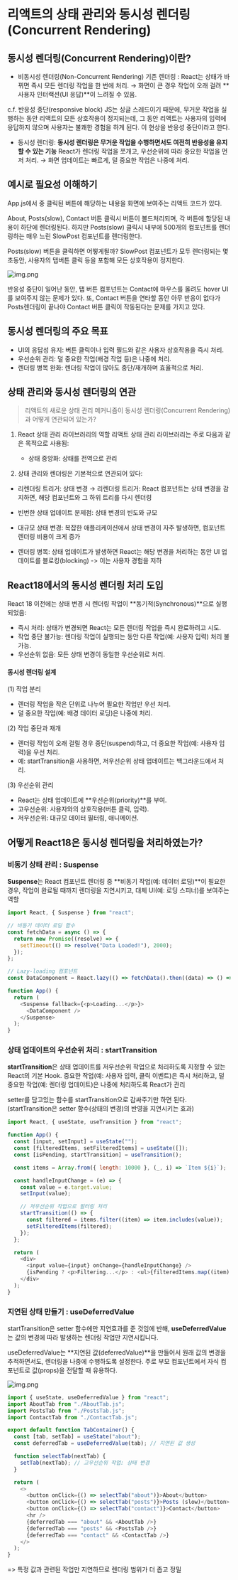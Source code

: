 # 리액트의 상태 관리와 동시성 렌더링(Concurrent Rendering)

## 동시성 렌더링(Concurrent Rendering)이란?

- 비동시성 렌더링(Non-Concurrent Rendering) 기존 렌더링 : React는 상태가 바뀌면 즉시 모든 렌더링 작업을 한 번에 처리.
→ 화면이 큰 경우 작업이 오래 걸려 **사용자 인터랙션(UI 응답)**이 느려질 수 있음.

c.f. 반응성 중단(responsive block)
JS는 싱글 스레드이기 때문에, 무거운 작업을 실행하는 동안 리액트의 모든 상호작용이 정지되는데, 
그 동안 리액트는 사용자의 입력에 응답하지 않으며 사용자는 불쾌한 경험을 하게 된다.
이 현상을 반응성 중단이라고 한다.

- 동시성 렌더링:
**동시성 렌더링은 무거운 작업을 수행하면서도 여전히 반응성을 유지할 수 있는 기능**
React가 렌더링 작업을 쪼개고, 우선순위에 따라 중요한 작업을 먼저 처리.
→ 화면 업데이트는 빠르게, 덜 중요한 작업은 나중에 처리.


## 예시로 필요성 이해하기

App.js에서 <TabButton> 중 클릭된 버튼에 해당하는 내용을 화면에 보여주는 리액트 코드가 있다.

About, Posts(slow), Contact 버튼 클릭시 버튼이 볼드처리되며, 각 버튼에 할당된 내용이 하단에 렌더링된다.
하지만 Posts(slow) 클릭시 내부에 500개의 컴포넌트를 렌더링하는 매우 느린 SlowPost 컴포넌트를 렌더링한다.

Posts(slow) 버튼을 클릭하면 어떻게될까?
SlowPost 컴포넌트가 모두 렌더링되는 몇초동안, 사용자의 탭버튼 클릭 등을 포함해 모든 상호작용이 정지한다.

![img.png](./assets/image5-1.gif)

반응성 중단이 일어난 동안, 탭 버튼 컴포넌트는 Contact에 마우스를 올려도 hover UI를 보여주지 않는 문제가 있다.
또, Contact 버튼을 연타할 동안 아무 반응이 없다가 Posts렌더링이 끝나야 Contact 버튼 클릭이 작동된다는 문제를 가지고 있다.





## 동시성 렌더링의 주요 목표
- UI의 응답성 유지: 버튼 클릭이나 입력 필드와 같은 사용자 상호작용을 즉시 처리.
- 우선순위 관리: 덜 중요한 작업(배경 작업 등)은 나중에 처리.
- 렌더링 병목 완화: 렌더링 작업이 많아도 중단/재개하며 효율적으로 처리.


## 상태 관리와 동시성 렌더링의 연관
> 리액트의 새로운 상태 관리 메커니즘이 동시성 렌더링(Concurrent Rendering)과 어떻게 연관되어 있는가?

1. React 상태 관리 라이브러리의 역할
   리액트 상태 관리 라이브러리는 주로 다음과 같은 목적으로 사용됨:
   * 상태 중앙화: 상태를 전역으로 관리

2. 상태 관리와 렌더링은 기본적으로 연관되어 있다:
  * 리렌더링 트리거:
상태 변경 → 리렌더링 트리거: React 컴포넌트는 상태 변경을 감지하면, 해당 컴포넌트와 그 하위 트리를 다시 렌더링

  * 빈번한 상태 업데이트 문제점: 상태 변경의 빈도와 규모
  * 대규모 상태 변경: 복잡한 애플리케이션에서 상태 변경이 자주 발생하면, 컴포넌트 렌더링 비용이 크게 증가
  * 렌더링 병목: 상태 업데이트가 발생하면 React는 해당 변경을 처리하는 동안 UI 업데이트를 블로킹(blocking)
    -> 이는 사용자 경험을 저하


## React18에서의 동시성 렌더링 처리 도입
React 18 이전에는 상태 변경 시 렌더링 작업이 **동기적(Synchronous)**으로 실행되었음:
- 즉시 처리: 상태가 변경되면 React는 모든 렌더링 작업을 즉시 완료하려고 시도.
- 작업 중단 불가능: 렌더링 작업이 실행되는 동안 다른 작업(예: 사용자 입력) 처리 불가능.
- 우선순위 없음: 모든 상태 변경이 동일한 우선순위로 처리.


#### 동시성 렌더링 설계

(1) 작업 분리
- 렌더링 작업을 작은 단위로 나누어 필요한 작업만 우선 처리.
- 덜 중요한 작업(예: 배경 데이터 로딩)은 나중에 처리.

(2) 작업 중단과 재개
- 렌더링 작업이 오래 걸릴 경우 중단(suspend)하고, 더 중요한 작업(예: 사용자 입력)을 우선 처리.
- 예: startTransition을 사용하면, 저우선순위 상태 업데이트는 백그라운드에서 처리.

(3) 우선순위 관리
- React는 상태 업데이트에 **우선순위(priority)**를 부여.
- 고우선순위: 사용자와의 상호작용(버튼 클릭, 입력).
- 저우선순위: 대규모 데이터 필터링, 애니메이션.




## 어떻게 React18은 동시성 렌더링을 처리하였는가?

### 비동기 상태 관리 : Suspense
**Suspense**는 React 컴포넌트 렌더링 중 **비동기 작업(예: 데이터 로딩)**이 필요한 경우, 작업이 완료될 때까지 렌더링을 지연시키고, 대체 UI(예: 로딩 스피너)를 보여주는 역할

```javascript
import React, { Suspense } from "react";

// 비동기 데이터 로딩 함수
const fetchData = async () => {
  return new Promise((resolve) => {
    setTimeout(() => resolve("Data Loaded!"), 2000);
  });
};

// Lazy-loading 컴포넌트
const DataComponent = React.lazy(() => fetchData().then((data) => () => <div>{data}</div>));

function App() {
  return (
    <Suspense fallback={<p>Loading...</p>}>
      <DataComponent />
    </Suspense>
  );
}
```


### 상태 업데이트의 우선순위 처리 : startTransition
 **startTransition**은 상태 업데이트를 저우선순위 작업으로 처리하도록 지정할 수 있는 React의 기본 Hook.
중요한 작업(예: 사용자 입력, 클릭 이벤트)은 즉시 처리하고, 덜 중요한 작업(예: 렌더링 업데이트)은 나중에 처리하도록 React가 관리

setter를 담고있는 함수를 startTransition으로 감싸주기만 하면 된다.
(startTransition은 setter 함수(상태의 변경)의 반영을 지연시키는 효과)

```javascript
import React, { useState, useTransition } from "react";

function App() {
  const [input, setInput] = useState("");
  const [filteredItems, setFilteredItems] = useState([]);
  const [isPending, startTransition] = useTransition();

  const items = Array.from({ length: 10000 }, (_, i) => `Item ${i}`);

  const handleInputChange = (e) => {
    const value = e.target.value;
    setInput(value);

    // 저우선순위 작업으로 필터링 처리
    startTransition(() => {
      const filtered = items.filter((item) => item.includes(value));
      setFilteredItems(filtered);
    });
  };

  return (
    <div>
      <input value={input} onChange={handleInputChange} />
      {isPending ? <p>Filtering...</p> : <ul>{filteredItems.map((item) => <li key={item}>{item}</li>)}</ul>}
    </div>
  );
}
```


### 지연된 상태 만들기 : useDeferredValue

startTransition은 setter 함수에만 지연효과를 준 것임에 반해,
**useDeferredValue**는 값의 변경에 따라 발생하는 렌더링 작업만 지연시킵니다.

useDeferredValue는  **지연된 값(deferredValue)**을 만들어서 원래 값의 변경을 추적하면서도, 렌더링을 나중에 수행하도록 설정한다.
주로 부모 컴포넌트에서 자식 컴포넌트로 값(props)을 전달할 때 유용하다.

![img.png](./assets/image5-2.gif)

```javascript
import { useState, useDeferredValue } from "react";
import AboutTab from "./AboutTab.js";
import PostsTab from "./PostsTab.js";
import ContactTab from "./ContactTab.js";

export default function TabContainer() {
  const [tab, setTab] = useState("about");
  const deferredTab = useDeferredValue(tab); // 지연된 값 생성

  function selectTab(nextTab) {
    setTab(nextTab); // 고우선순위 작업: 상태 변경
  }

  return (
    <>
      <button onClick={() => selectTab("about")}>About</button>
      <button onClick={() => selectTab("posts")}>Posts (slow)</button>
      <button onClick={() => selectTab("contact")}>Contact</button>
      <hr />
      {deferredTab === "about" && <AboutTab />}
      {deferredTab === "posts" && <PostsTab />}
      {deferredTab === "contact" && <ContactTab />}
    </>
  );
}
```

=> 특정 값과 관련된 작업만 지연하므로 렌더링 범위가 더 좁고 정밀